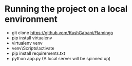 # Running the project on a local environment

- git clone https://github.vom/KushGabani/Flamingo
- pip install virtualenv
- virtualenv venv
- venv\Scripts\activate
- pip install requirements.txt
- python app.py (A local server will be spinned up)
